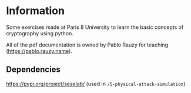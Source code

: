 # Information

Some exercises made at Paris 8 University to learn the basic concepts of cryptography using python.

All of the pdf documentation is owned by Pablo Rauzy for teaching (https://pablo.rauzy.name).

## Dependencies

https://pypi.org/project/seselab/ (used in `/5-physical-attack-simulation`)